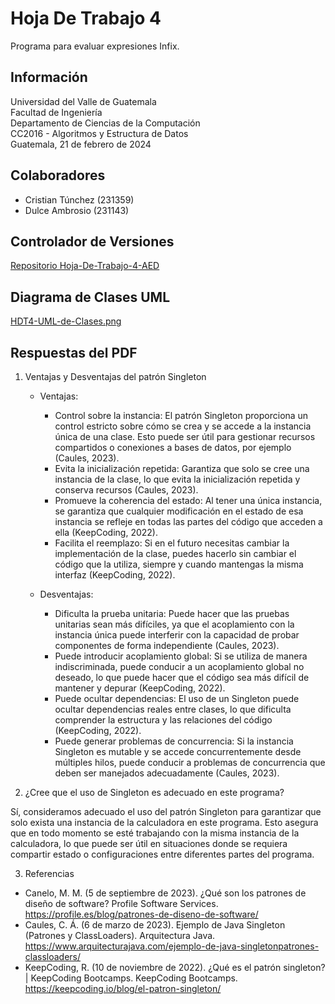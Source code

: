 # Hoja De Trabajo 4

Programa para evaluar expresiones Infix.

## Información

Universidad del Valle de Guatemala  
Facultad de Ingeniería  
Departamento de Ciencias de la Computación  
CC2016 - Algoritmos y Estructura de Datos  
Guatemala, 21 de febrero de 2024

## Colaboradores

- Cristian Túnchez (231359)
- Dulce Ambrosio (231143)

## Controlador de Versiones

[Repositorio Hoja-De-Trabajo-4-AED](https://github.com/Dulce2004/Hoja-de-Trabajo-4.-AED.git "Enlace a GitHub")

## Diagrama de Clases UML

[HDT4-UML-de-Clases.png](https://postimg.cc/Q9WxRH7V)

## Respuestas del PDF

1. Ventajas y Desventajas del patrón Singleton

   - Ventajas:

     - Control sobre la instancia: El patrón Singleton proporciona un control estricto sobre cómo se crea y se accede a la instancia única de una clase. Esto puede ser útil para gestionar recursos compartidos o conexiones a bases de datos, por ejemplo (Caules, 2023).
     - Evita la inicialización repetida: Garantiza que solo se cree una instancia de la clase, lo que evita la inicialización repetida y conserva recursos (Caules, 2023).
     - Promueve la coherencia del estado: Al tener una única instancia, se garantiza que cualquier modificación en el estado de esa instancia se refleje en todas las partes del código que acceden a ella (KeepCoding, 2022).
     - Facilita el reemplazo: Si en el futuro necesitas cambiar la implementación de la clase, puedes hacerlo sin cambiar el código que la utiliza, siempre y cuando mantengas la misma interfaz (KeepCoding, 2022).

   - Desventajas:
     - Dificulta la prueba unitaria: Puede hacer que las pruebas unitarias sean más difíciles, ya que el acoplamiento con la instancia única puede interferir con la capacidad de probar componentes de forma independiente (Caules, 2023).
     - Puede introducir acoplamiento global: Si se utiliza de manera indiscriminada, puede conducir a un acoplamiento global no deseado, lo que puede hacer que el código sea más difícil de mantener y depurar (KeepCoding, 2022).
     - Puede ocultar dependencias: El uso de un Singleton puede ocultar dependencias reales entre clases, lo que dificulta comprender la estructura y las relaciones del código (KeepCoding, 2022).
     - Puede generar problemas de concurrencia: Si la instancia Singleton es mutable y se accede concurrentemente desde múltiples hilos, puede conducir a problemas de concurrencia que deben ser manejados adecuadamente (Caules, 2023).

2. ¿Cree que el uso de Singleton es adecuado en este programa?

Sí, consideramos adecuado el uso del patrón Singleton para garantizar que solo exista una instancia de la calculadora en este programa. Esto asegura que en todo momento se esté trabajando con la misma instancia de la calculadora, lo que puede ser útil en situaciones donde se requiera compartir estado o configuraciones entre diferentes partes del programa.

3. Referencias

- Canelo, M. M. (5 de septiembre de 2023). ¿Qué son los patrones de diseño de software? Profile Software Services. https://profile.es/blog/patrones-de-diseno-de-software/
- Caules, C. Á. (6 de marzo de 2023). Ejemplo de Java Singleton (Patrones y ClassLoaders). Arquitectura Java. https://www.arquitecturajava.com/ejemplo-de-java-singletonpatrones-classloaders/
- KeepCoding, R. (10 de noviembre de 2022). ¿Qué es el patrón singleton? | KeepCoding Bootcamps. KeepCoding Bootcamps. https://keepcoding.io/blog/el-patron-singleton/
